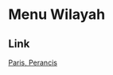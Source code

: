 # Menu Wilayah

## Link

[Paris, Perancis](https://github.com/gigit-pemilu/pemilu-2024-99-luar-negeri/tree/main/pilpres/hitung-suara/sub/99-luar-negeri/sub/88-paris-perancis/sub/01-paris-perancis/sub/0001-paris-perancis)

